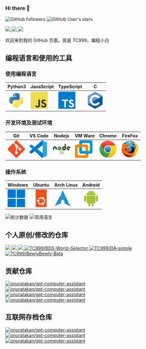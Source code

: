 ### Hi there 👋

![GitHub followers](https://img.shields.io/github/followers/TC999?label=%E5%85%B3%E6%B3%A8%E8%80%85)
![GitHub User's stars](https://img.shields.io/github/stars/TC999?style=flat&logo=github&label=%E6%80%BB%E6%98%9F%E6%A0%87%E6%95%B0)


<a href="https://www.youtube.com/@ctan7038">
<img src="https://img.shields.io/badge/YouTube-FF0000?style=for-the-badge&logo=youtube&logoColor=white">
</a>
<a href="https://t.me/barnamenevisiadmin/">
<img src="https://img.shields.io/badge/telegram-2CA5E0?style=for-the-badge&logo=telegram&logoColor=white">
</a>
<a href="https://space.bilibili.com/648765401">
<img src="https://img.shields.io/badge/bilibili-FF69B4?style=for-the-badge&logo=bilibili&logoColor=white">
</a>

<p align="justify">
欢迎来到我的 GitHub 页面。我是 TC999，编程小白
</p>

## 编程语言和使用的工具
### 使用编程语言
| Python3 | JavaScript |TypeScript| C |
|----------|--------|--------|--------|
|<img src="https://github.com/devicons/devicon/blob/master/icons/python/python-original.svg" title="Python"  alt="Python" width="55" height="55"/>|<img src="https://github.com/devicons/devicon/blob/master/icons/javascript/javascript-original.svg" title="JavaScript" alt="JavaScript" width="55" height="55"/>|<img src="https://github.com/devicons/devicon/blob/master/icons/typescript/typescript-original.svg" title="TypeScript" width="55" height="55"/>|<img src="https://github.com/devicons/devicon/blob/master/icons/c/c-original.svg" title="TypeScript" width="55" height="55"/>|

### 开发环境及测试环境
| Git | VS Code | Nodejs | VM Ware | Chrome | FireFox |
|-----|---------|--------|---------|--------|---------|
|<img src="https://github.com/devicons/devicon/blob/master/icons/git/git-original.svg" title="Git" alt="Git" width="55" height="55"/>|<img src="https://github.com/devicons/devicon/blob/master/icons/vscode/vscode-original.svg" title="VS Code" alt="VSCode" width="55" height="55"/>|<img src="https://github.com/devicons/devicon/blob/master/icons/nodejs/nodejs-original-wordmark.svg" title="nodejs" alt="NodeJS" width="55" height="55"/>|<img src="vmware-icon.svg" title="VM Ware" alt="vmware" width="55" height="55"/>|<img src="https://github.com/devicons/devicon/blob/master/icons/chrome/chrome-original.svg" title="Chrome" alt="Chrome" width="55" height="55"/>| <img src="https://github.com/devicons/devicon/blob/master/icons/firefox/firefox-original.svg" title="Firefox" alt="firefox" width="55" height="55"/>|

### 操作系统
| Windows | Ubuntu | Arch Linux | Android |
|---------|--------|------------|---------|
|<img src="https://github.com/devicons/devicon/blob/master/icons/windows11/windows11-original.svg" title="Windows" alt="Windows" width="55" height="55"/>| <img src="https://github.com/devicons/devicon/blob/master/icons/ubuntu/ubuntu-original.svg" title="Ubuntu" alt="Ubuntu" width="55" height="55"/>|<img src="https://github.com/devicons/devicon/blob/master/icons/archlinux/archlinux-original.svg" title="Arch Linux" alt="ArchLinux" width="55" height="55"/>|<img src="https://github.com/devicons/devicon/blob/master/icons/android/android-original.svg" title="Android" alt="Android" width="55" height="55"/>|



<picture>
  <source media="(prefers-color-scheme: dark)" srcset="https://github-readme-stats.vercel.app/api?username=TC999&show_icons=true&theme=dark&locale=CN">
  <source media="(prefers-color-scheme: light)" srcset="https://github-readme-stats.vercel.app/api?username=TC999&show_icons=true&locale=CN">
  <img alt="统计数据" src="https://github-readme-stats.vercel.app/api?username=TC999&show_icons=true&locale=CN">
</picture>
<picture>
  <source media="(prefers-color-scheme: dark)" srcset="https://github-readme-stats.vercel.app/api/top-langs/?username=TC999&theme=dark&locale=cn&layout=compact">
  <source media="(prefers-color-scheme: light)" srcset="https://github-readme-stats.vercel.app/api/top-langs/?username=TC999&locale=cn&layout=compact">
  <img alt="常用语言" src="https://github-readme-stats.vercel.app/api/top-langs/?username=TC999&locale=cn&layout=compact">
</picture>

## 个人原创/修改的仓库
<a href="https://github.com/TC999/Structura-Chinese">
<picture>
  <source media="(prefers-color-scheme: dark)" srcset="https://github-readme-stats.vercel.app/api/pin/?username=TC999&repo=Structura-Chinese&theme=dark">
  <source media="(prefers-color-scheme: light)" srcset="https://github-readme-stats.vercel.app/api/pin/?username=TC999&repo=Structura-Chinese">
  <img src="https://github-readme-stats.vercel.app/api/pin/?username=TC999&repo=Structura-Chinese">
</picture>
</a>
<a href="https://github.com/TC999/niconico-chinese">
<picture>
  <source media="(prefers-color-scheme: dark)" srcset="https://github-readme-stats.vercel.app/api/pin/?username=TC999&repo=niconico-chinese&theme=dark">
  <source media="(prefers-color-scheme: light)" srcset="https://github-readme-stats.vercel.app/api/pin/?username=TC999&repo=niconico-chinese">
  <img src="https://github-readme-stats.vercel.app/api/pin/?username=TC999&repo=niconico-chinese">
</picture>
</a>
<a href="https://github.com/TC999/zhihu-full-show">
<picture>
  <source media="(prefers-color-scheme: dark)" srcset="https://github-readme-stats.vercel.app/api/pin/?username=TC999&repo=zhihu-full-show&theme=dark">
  <source media="(prefers-color-scheme: light)" srcset="https://github-readme-stats.vercel.app/api/pin/?username=TC999&repo=zhihu-full-show">
  <img src="https://github-readme-stats.vercel.app/api/pin/?username=TC999&repo=zhihu-full-show">
</picture>
</a>
<a href="https://github.com/TC999/BDS-World-Selector">
<picture>
  <source media="(prefers-color-scheme: dark)" srcset="https://github-readme-stats.vercel.app/api/pin/?username=TC999&repo=BDS-World-Selector&theme=dark">
  <source media="(prefers-color-scheme: light)" srcset="https://github-readme-stats.vercel.app/api/pin/?username=TC999&repo=BDS-World-Selector">
  <img alt="TC999/BDS-World-Selector" src="https://github-readme-stats.vercel.app/api/pin/?username=TC999&repo=BDS-World-Selector">
</picture>
</a>
<a href="https://github.com/TC999/DA-simple">
<picture>
  <source media="(prefers-color-scheme: dark)" srcset="https://github-readme-stats.vercel.app/api/pin/?username=TC999&repo=DA-simple&theme=dark">
  <source media="(prefers-color-scheme: light)" srcset="https://github-readme-stats.vercel.app/api/pin/?username=TC999&repo=DA-simple">
  <img alt="TC999/DA-simple" src="https://github-readme-stats.vercel.app/api/pin/?username=TC999&repo=DA-simple">
</picture>
</a>
<a href="https://github.com/TC999/BewlyBewly-Beta">
<picture>
  <source media="(prefers-color-scheme: dark)" srcset="https://github-readme-stats.vercel.app/api/pin/?username=TC999&repo=BewlyBewly-Beta&theme=dark">
  <source media="(prefers-color-scheme: light)" srcset="https://github-readme-stats.vercel.app/api/pin/?username=TC999&repo=BewlyBewly-Beta">
  <img alt="TC999/BewlyBewly-Beta" src="https://github-readme-stats.vercel.app/api/pin/?username=TC999&repo=BewlyBewly-Beta">
</picture>
</a>

## 贡献仓库
<a href="https://github.com/maboloshi/github-chinese">
<picture>
  <source media="(prefers-color-scheme: dark)" srcset="https://github-readme-stats.vercel.app/api/pin/?username=maboloshi&repo=github-chinese&theme=dark">
  <source media="(prefers-color-scheme: light)" srcset="https://github-readme-stats.vercel.app/api/pin/?username=maboloshi&repo=github-chinese">
  <img alt="onuratakan/gpt-computer-assistant" src="https://github-readme-stats.vercel.app/api/pin/?username=maboloshi&repo=github-chinese">
</picture>
</a>
<a href="https://github.com/onuratakan/gpt-computer-assistant">
<picture>
  <source media="(prefers-color-scheme: dark)" srcset="https://github-readme-stats.vercel.app/api/pin/?username=onuratakan&repo=gpt-computer-assistant&theme=dark">
  <source media="(prefers-color-scheme: light)" srcset="https://github-readme-stats.vercel.app/api/pin/?username=onuratakan&repo=gpt-computer-assistant">
  <img alt="onuratakan/gpt-computer-assistant" src="https://github-readme-stats.vercel.app/api/pin/?username=onuratakan&repo=gpt-computer-assistant">
</picture>
</a>
<a href="https://github.com/BewlyBewly/BewlyBewly">
<picture>
  <source media="(prefers-color-scheme: dark)" srcset="https://github-readme-stats.vercel.app/api/pin/?username=BewlyBewly&repo=BewlyBewly&theme=dark">
  <source media="(prefers-color-scheme: light)" srcset="https://github-readme-stats.vercel.app/api/pin/?username=BewlyBewly&repo=BewlyBewly">
  <img alt="onuratakan/gpt-computer-assistant" src="https://github-readme-stats.vercel.app/api/pin/?username=BewlyBewly&repo=BewlyBewly">
</picture>
</a>
<a href="https://github.com/deadlyjack/Acode">
<picture>
  <source media="(prefers-color-scheme: dark)" srcset="https://github-readme-stats.vercel.app/api/pin/?username=deadlyjack&repo=Acode&theme=dark">
  <source media="(prefers-color-scheme: light)" srcset="https://github-readme-stats.vercel.app/api/pin/?username=deadlyjack&repo=Acode">
  <img alt="onuratakan/gpt-computer-assistant" src="https://github-readme-stats.vercel.app/api/pin/?username=deadlyjack&repo=Acode">
</picture>
</a>

## 互联网存档仓库

<a href="https://github.com/TC999/zxdnb-archive">
<picture>
  <source media="(prefers-color-scheme: dark)" srcset="https://github-readme-stats.vercel.app/api/pin/?username=TC999&repo=zxdnb-archive&theme=dark">
  <source media="(prefers-color-scheme: light)" srcset="https://github-readme-stats.vercel.app/api/pin/?username=TC999&repo=zxdnb-archive">
  <img alt="onuratakan/gpt-computer-assistant" src="https://github-readme-stats.vercel.app/api/pin/?username=TC999&repo=zxdnb-archive">
</picture>
</a>
<a href="https://github.com/TC999/mcbbs-archive">
<picture>
  <source media="(prefers-color-scheme: dark)" srcset="https://github-readme-stats.vercel.app/api/pin/?username=TC999&repo=mcbbs-archive&theme=dark">
  <source media="(prefers-color-scheme: light)" srcset="https://github-readme-stats.vercel.app/api/pin/?username=TC999&repo=mcbbs-archive">
  <img alt="onuratakan/gpt-computer-assistant" src="https://github-readme-stats.vercel.app/api/pin/?username=TC999&repo=mcbbs-archive">
</picture>
</a>
<a href="https://github.com/TC999/CHJSL-archive">
<picture>
  <source media="(prefers-color-scheme: dark)" srcset="https://github-readme-stats.vercel.app/api/pin/?username=TC999&repo=CHJSL-archive&theme=dark">
  <source media="(prefers-color-scheme: light)" srcset="https://github-readme-stats.vercel.app/api/pin/?username=TC999&repo=CHJSL-archive">
  <img alt="onuratakan/gpt-computer-assistant" src="https://github-readme-stats.vercel.app/api/pin/?username=TC999&repo=CHJSL-archive">
</picture>
</a>